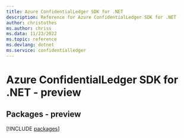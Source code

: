 ```yaml
---
title: Azure ConfidentialLedger SDK for .NET
description: Reference for Azure ConfidentialLedger SDK for .NET
author: christothes
ms.author: chriss
ms.data: 11/23/2022
ms.topic: reference
ms.devlang: dotnet
ms.service: confidentialledger
---
```

# Azure ConfidentialLedger SDK for .NET - preview
## Packages - preview
[!INCLUDE [packages](confidentialledger-index.md)]